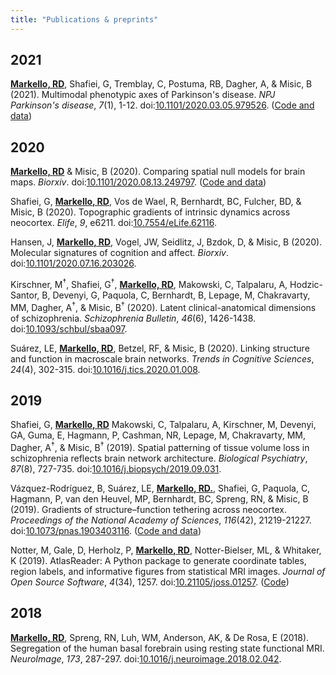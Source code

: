 ```yaml
---
title: "Publications & preprints"
---
```


## 2021

**<span style="text-decoration:underline">Markello, RD</span>**, Shafiei, G, Tremblay, C, Postuma, RB, Dagher, A, & Misic, B (2021). Multimodal phenotypic axes of Parkinson's disease. *NPJ Parkinson's disease*, *7*(1), 1-12. doi:[10.1101/2020.03.05.979526](https://doi.org/10.1038/s41531-020-00144-9). ([Code and data](https://github.com/netneurolab/markello_ppmisnf))

## 2020

**<span style="text-decoration:underline">Markello, RD</span>** & Misic, B (2020). Comparing spatial null models for brain maps. *Biorxiv*. doi:[10.1101/2020.08.13.249797](https://doi.org/10.1101/2020.08.13.249797). ([Code and data](https://github.com/netneurolab/markello_spatialnulls))

Shafiei, G, **<span style="text-decoration:underline">Markello, RD</span>**, Vos de Wael, R, Bernhardt, BC, Fulcher, BD, & Misic, B (2020). Topographic gradients of intrinsic dynamics across neocortex. *Elife*, *9*, e6211. doi:[10.7554/eLife.62116](https://doi.org/10.7554/eLife.62116).

Hansen, J, **<span style="text-decoration:underline">Markello, RD</span>**, Vogel, JW, Seidlitz, J, Bzdok, D, & Misic, B (2020). Molecular signatures of cognition and affect. *Biorxiv*. doi:[10.1101/2020.07.16.203026](https://doi.org/10.1101/2020.07.16.203026).

Kirschner, M<sup>†</sup>, Shafiei, G<sup>†</sup>, **<span style="text-decoration:underline">Markello, RD</span>**, Makowski, C, Talpalaru, A, Hodzic-Santor, B, Devenyi, G, Paquola, C, Bernhardt, B, Lepage, M, Chakravarty, MM, Dagher, A<sup>†</sup>, \& Misic, B<sup>†</sup> (2020). Latent clinical-anatomical dimensions of schizophrenia. *Schizophrenia Bulletin*, *46*(6), 1426-1438. doi:[10.1093/schbul/sbaa097](https://doi.org/10.1093/schbul/sbaa097).

Suárez, LE, **<span style="text-decoration:underline">Markello, RD</span>**, Betzel, RF, & Misic, B (2020). Linking structure and function in macroscale brain networks. *Trends in Cognitive Sciences*, *24*(4), 302-315. doi:[10.1016/j.tics.2020.01.008](https://doi.org/10.1016/j.tics.2020.01.008).

## 2019

Shafiei, G, **<span style="text-decoration:underline">Markello, RD</span>** Makowski, C, Talpalaru, A, Kirschner, M, Devenyi, GA, Guma, E, Hagmann, P, Cashman, NR, Lepage, M, Chakravarty, MM, Dagher, A<sup>†</sup>, & Misic, B<sup>†</sup> (2019). Spatial patterning of tissue volume loss in schizophrenia reflects brain network architecture. *Biological Psychiatry*, *87*(8), 727-735. doi:[10.1016/j.biopsych/2019.09.031](https://doi.org/10.1016/j.biopsych.2019.09.031).

Vázquez-Rodríguez, B, Suárez, LE, **<span style="text-decoration:underline">Markello, RD.</span>**, Shafiei, G, Paquola, C, Hagmann, P, van den Heuvel, MP, Bernhardt, BC, Spreng, RN, & Misic, B (2019). Gradients of structure–function tethering across neocortex. *Proceedings of the National Academy of Sciences*, *116*(42), 21219-21227. doi:[10.1073/pnas.1903403116](https://doi.org/10.1073/pnas.1903403116). ([Code and data](https://github.com/netneurolab/vazquez-rodriguez_et_al_scfc))

Notter, M, Gale, D, Herholz, P, **<span style="text-decoration:underline">Markello, RD</span>**, Notter-Bielser, ML, & Whitaker, K (2019). AtlasReader: A Python package to generate coordinate tables, region labels, and informative figures from statistical MRI images. *Journal of Open Source Software*, *4*(34), 1257. doi:[10.21105/joss.01257](https://doi.org/10.21105/joss.01257). ([Code](https://github.com/miykael/atlasreader/))

## 2018

**<span style="text-decoration:underline">Markello, RD</span>**, Spreng, RN, Luh, WM, Anderson, AK, & De Rosa, E (2018). Segregation of the human basal forebrain using resting state functional MRI. *NeuroImage*, *173*, 287-297. doi:[10.1016/j.neuroimage.2018.02.042](https://doi.org/10.1016/j.neuroimage.2018.02.042).
